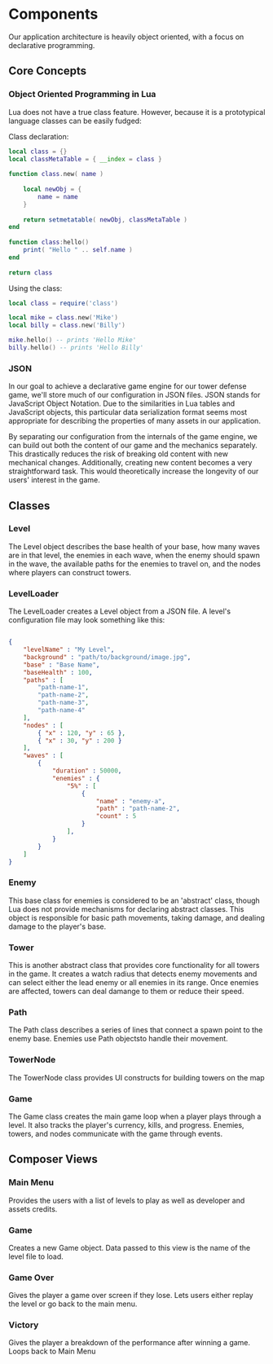 # Components

Our application architecture is heavily object oriented, with a focus on declarative programming.

## Core Concepts

### Object Oriented Programming in Lua
Lua does not have a true class feature. However, because it is a prototypical language classes can be easily fudged:

Class declaration:
```lua
local class = {}
local classMetaTable = { __index = class }
 
function class.new( name )
		
	local newObj = {
		name = name
	}
	
	return setmetatable( newObj, classMetaTable )
end
 
function class:hello()
	print( "Hello " .. self.name )
end
 
return class
```

Using the class:
```lua
local class = require('class')

local mike = class.new('Mike')
local billy = class.new('Billy')

mike.hello() -- prints 'Hello Mike'
billy.hello() -- prints 'Hello Billy'
```

### JSON
In our goal to achieve a declarative game engine for our tower defense game, we'll store much of our configuration in JSON files. JSON stands for JavaScript Object Notation. Due to the similarities in Lua tables and JavaScript objects, this particular data serialization format seems most appropriate for describing the properties of many assets in our application. 

By separating our configuration from the internals of the game engine, we can build out both the content of our game and the mechanics separately. This drastically reduces the risk of breaking old content with new mechanical changes. Additionally, creating new content becomes a very straightforward task. This would theoretically increase the longevity of our users' interest in the game.


## Classes

### Level

The Level object describes the base health of your base, how many waves are in that level, the enemies in each wave, when the enemy should spawn in the wave, the available paths for the enemies to travel on, and the nodes where players can construct towers.

### LevelLoader

The LevelLoader creates a Level object from a JSON file. A level's configuration file may look something like this:

````json

{
    "levelName" : "My Level",
    "background" : "path/to/background/image.jpg",
    "base" : "Base Name",
    "baseHealth" : 100,
    "paths" : [
        "path-name-1",
        "path-name-2",
        "path-name-3",
        "path-name-4"
    ],
    "nodes" : [
        { "x" : 120, "y" : 65 },
        { "x" : 30, "y" : 200 }
    ],
    "waves" : [
        {
            "duration" : 50000,
            "enemies" : {
                "5%" : [
                    {
                        "name" : "enemy-a",
                        "path" : "path-name-2",
                        "count" : 5
                    }
                ],
            }
        }
    ]
}

````

### Enemy
This base class for enemies is considered to be an 'abstract' class, though Lua does not provide mechanisms for declaring abstract classes. This object is responsible for basic path movements, taking damage, and dealing damage to the player's base. 

### Tower
This is another abstract class that provides core functionality for all towers in the game. It creates a watch radius that detects enemy movements and can select either the lead enemy or all enemies in its range. Once enemies are affected, towers can deal damange to them or reduce their speed.

### Path
The Path class describes a series of lines that connect a spawn point to the enemy base. Enemies use Path objectsto handle their movement.

### TowerNode
The TowerNode class provides UI constructs for building towers on the map 

### Game
The Game class creates the main game loop when a player plays through a level. It also tracks the player's currency, kills, and progress. Enemies, towers, and nodes communicate with the game through events.

## Composer Views

### Main Menu
Provides the users with a list of levels to play as well as developer and assets credits.

### Game
Creates a new Game object. Data passed to this view is the name of the level file to load. 

### Game Over
Gives the player a game over screen if they lose. Lets users either replay the level or go back to the main menu.

### Victory
Gives the player a breakdown of the performance after winning a game. Loops back to Main Menu



